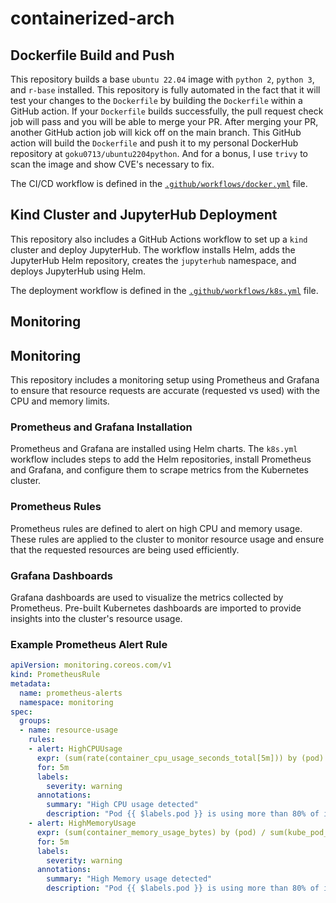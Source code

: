 # containerized-arch

## Dockerfile Build and Push

This repository builds a base `ubuntu 22.04` image with `python 2`, `python 3`, and `r-base` installed. This repository is fully automated in the fact that it will test your changes to the `Dockerfile` by building the `Dockerfile` within a GitHub action. If your `Dockerfile` builds successfully, the pull request check job will pass and you will be able to merge your PR. After merging your PR, another GitHub action job will kick off on the main branch. This GitHub action will build the `Dockerfile` and push it to my personal DockerHub repository at `goku0713/ubuntu2204python`. And for a bonus, I use `trivy` to scan the image and show CVE's necessary to fix.

The CI/CD workflow is defined in the [`.github/workflows/docker.yml`](.github/workflows/docker.yml) file.

## Kind Cluster and JupyterHub Deployment

This repository also includes a GitHub Actions workflow to set up a `kind` cluster and deploy JupyterHub. The workflow installs Helm, adds the JupyterHub Helm repository, creates the `jupyterhub` namespace, and deploys JupyterHub using Helm.

The deployment workflow is defined in the [`.github/workflows/k8s.yml`](.github/workflows/k8s.yml) file.

## Monitoring

## Monitoring

This repository includes a monitoring setup using Prometheus and Grafana to ensure that resource requests are accurate (requested vs used) with the CPU and memory limits.

### Prometheus and Grafana Installation

Prometheus and Grafana are installed using Helm charts. The `k8s.yml` workflow includes steps to add the Helm repositories, install Prometheus and Grafana, and configure them to scrape metrics from the Kubernetes cluster.

### Prometheus Rules

Prometheus rules are defined to alert on high CPU and memory usage. These rules are applied to the cluster to monitor resource usage and ensure that the requested resources are being used efficiently.

### Grafana Dashboards

Grafana dashboards are used to visualize the metrics collected by Prometheus. Pre-built Kubernetes dashboards are imported to provide insights into the cluster's resource usage.

### Example Prometheus Alert Rule

```yaml
apiVersion: monitoring.coreos.com/v1
kind: PrometheusRule
metadata:
  name: prometheus-alerts
  namespace: monitoring
spec:
  groups:
  - name: resource-usage
    rules:
    - alert: HighCPUUsage
      expr: (sum(rate(container_cpu_usage_seconds_total[5m])) by (pod) / sum(kube_pod_container_resource_requests{resource="cpu"}) by (pod)) > 0.8
      for: 5m
      labels:
        severity: warning
      annotations:
        summary: "High CPU usage detected"
        description: "Pod {{ $labels.pod }} is using more than 80% of its requested CPU for more than 5 minutes."
    - alert: HighMemoryUsage
      expr: (sum(container_memory_usage_bytes) by (pod) / sum(kube_pod_container_resource_requests{resource="memory"}) by (pod)) > 0.8
      for: 5m
      labels:
        severity: warning
      annotations:
        summary: "High Memory usage detected"
        description: "Pod {{ $labels.pod }} is using more than 80% of its requested memory for more than 5 minutes."
